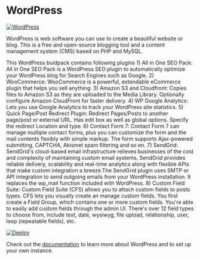 # WordPress

[![WordPress](https://s.w.org/about/images/logos/wordpress-logo-stacked-rgb.png)](https://wordpress.org)

WordPress is web software you can use to create a beautiful website or blog. This is a free and open-source blogging tool and a content management system (CMS) based on PHP and MySQL.

This WordPress buidpack contains following plugins
	1) All in One SEO Pack: All in One SEO Pack is a WordPress SEO plugin to automatically optimize your WordPress blog for Search Engines such as Google.
    2) WooCommerce: WooCommerce is a powerful, extendable eCommerce plugin that helps you sell anything.
    3) Amazon S3 and Cloudfront: Copies files to Amazon S3 as they are uploaded to the Media Library. Optionally configure Amazon CloudFront for faster delivery.
    4) WP Google Analytics: Lets you use Google Analytics to track your WordPress site statistics.
    5) Quick Page/Post Redirect Plugin: Redirect Pages/Posts to another page/post or external URL. Has edit box as well as global options. Specify the redirect Location and type.
    6) Contact Form 7: Contact Form 7 can manage multiple contact forms, plus you can customize the form and the mail contents flexibly with simple markup. The form supports Ajax-powered submitting, CAPTCHA, Akismet spam filtering and so on.
    7) SendGrid: SendGrid's cloud-based email infrastructure relieves businesses of the cost and complexity of maintaining custom email systems. SendGrid provides reliable delivery, scalability and real-time analytics along with flexible APIs that make custom integration a breeze.The SendGrid plugin uses SMTP or API integration to send outgoing emails from your WordPress installation. It replaces the wp_mail function included with WordPress.
    8) Custom Field Suite: Custom Field Suite (CFS) allows you to attach custom fields to posts types. CFS lets you visually create an manage custom fields. You first create a Field Group, which contains one or more custom fields. You're able to easily add custom fields through the admin UI. There's over 12 field types to choose from, include text, date, wysiwyg, file upload, relationship, user, loop (repeatable fields), etc.

[![Deploy](https://www.herokucdn.com/deploy/button.png)](https://heroku.com/deploy?template=https://github.com/technomile/Heroku-WordPress)

Check out the [documentation](http://technomile-buildpack.herokuapp.com/WordPress/index.php) to learn more about WordPress and to set up your own instance.
